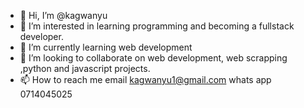 - 👋 Hi, I’m @kagwanyu
- 👀 I’m interested in learning programming and becoming a fullstack developer.
- 🌱 I’m currently learning web development
- 💞️ I’m looking to collaborate on web development, web scrapping ,python and javascript projects. 
- 📫 How to reach me email kagwanyu1@gmail.com whats app 0714045025

<!---
kagwanyu/kagwanyu is a ✨ special ✨ repository because its `README.md` (this file) appears on your GitHub profile.
You can click the Preview link to take a look at your changes.
--->
